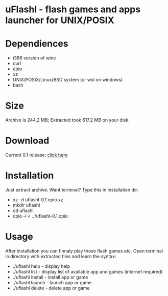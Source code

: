# uFlashl - flash games and apps launcher for UNIX/POSIX


# Dependiences
  - i386 version of wine
  - curl
  - cpio
  - xz
  - UNIX/POSIX/Linux/BSD system (or wsl on windows)
  - bash

# Size
Archive is 244,2 MB; Extracted took 617.2 MB on your disk.

# Download
Current 0.1 release: [click here](https://github.com/glowiak/uflashl/releases/download/0.1/uflashl-0.1.cpio.xz)

# Installation
Just extract archive. Want terminal? Type this in installation dir:
  - xz -d uflashl-0.1.cpio.xz
  - mkdir uflashl
  - cd uflashl
  - cpio -i < ../uflashl-0.1.cpio

# Usage
After installation you can finnaly play those flash games etc. Open terminal in directory with extracted files and learn the syntax:
  - ./uflashl help      - display help
  - ./uflashl list      - display list of available app and games (internet required)
  - ./uflashl install <appname>     - install app or game
  - ./uflashl launch <appname>      - launch app or game
  - ./uflashl delete <appname>      - delete app or game
